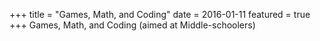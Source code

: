 +++
title = "Games, Math, and Coding"
date = 2016-01-11
featured = true
+++
Games, Math, and Coding (aimed at Middle-schoolers)